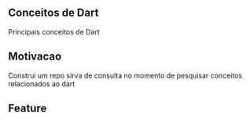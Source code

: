 ## Conceitos de Dart
Principais conceitos de Dart

## Motivacao
Construi um repo sirva de consulta no momento de pesquisar conceitos relacionados ao dart

## Feature
